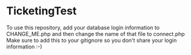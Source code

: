 # TicketingTest

To use this repository, add your database login information to CHANGE_ME.php and then change the name of that file to connect.php
Make sure to add this to your gitignore so you don't share your login information :-)
